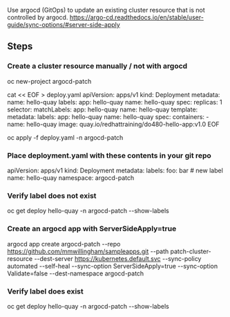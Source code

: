 Use argocd (GitOps) to update an existing cluster resource that is not controlled by argocd.
https://argo-cd.readthedocs.io/en/stable/user-guide/sync-options/#server-side-apply

## Steps
### Create a cluster resource manually / not with argocd
oc new-project argocd-patch

cat << EOF > deploy.yaml
apiVersion: apps/v1
kind: Deployment
metadata:
  name: hello-quay
  labels:
    app: hello-quay
    name: hello-quay
spec:
  replicas: 1
  selector:
    matchLabels:
      app: hello-quay
      name: hello-quay
  template:
    metadata:
      labels:
        app: hello-quay
        name: hello-quay
    spec:
      containers:
      - name: hello-quay
        image: quay.io/redhattraining/do480-hello-app:v1.0
EOF

oc apply -f deploy.yaml -n argocd-patch

### Place deployment.yaml with these contents in your git repo
apiVersion: apps/v1
kind: Deployment
metadata:
 labels:
   foo: bar                    # new label
name: hello-quay
namespace: argocd-patch

### Verify label does not exist
oc get deploy hello-quay -n argocd-patch --show-labels

### Create an argocd app with ServerSideApply=true
argocd app create argocd-patch --repo https://github.com/mmwillingham/sampleapps.git --path patch-cluster-resource --dest-server https://kubernetes.default.svc --sync-policy automated --self-heal --sync-option ServerSideApply=true --sync-option Validate=false --dest-namespace argocd-patch

### Verify label does exist
oc get deploy hello-quay -n argocd-patch --show-labels

